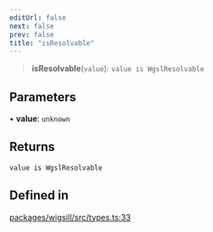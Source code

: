 ```yaml
---
editUrl: false
next: false
prev: false
title: "isResolvable"
---
```


> **isResolvable**(`value`): `value is WgslResolvable`

## Parameters

• **value**: `unknown`

## Returns

`value is WgslResolvable`

## Defined in

[packages/wigsill/src/types.ts:33](https://github.com/software-mansion-labs/wigsill/blob/3eabd476f023822e50f40404033f5b0520bf8089/packages/wigsill/src/types.ts#L33)
